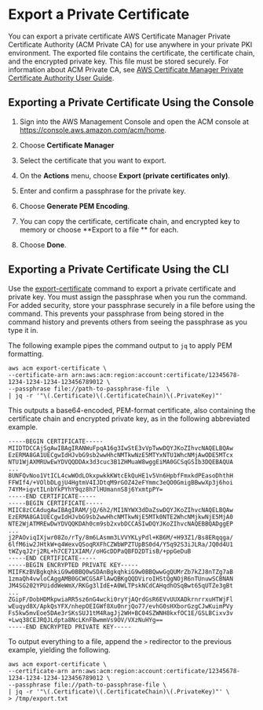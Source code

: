 # Export a Private Certificate<a name="gs-acm-export-private"></a>

You can export a private certificate AWS Certificate Manager Private Certificate Authority \(ACM Private CA\) for use anywhere in your private PKI environment\. The exported file contains the certificate, the certificate chain, and the encrypted private key\. This file must be stored securely\. For information about ACM Private CA, see [AWS Certificate Manager Private Certificate Authority User Guide](https://docs.aws.amazon.com/acm-pca/latest/userguide/)\.

## Exporting a Private Certificate Using the Console<a name="export-console"></a>

1. Sign into the AWS Management Console and open the ACM console at [https://console\.aws\.amazon\.com/acm/home](https://console.aws.amazon.com/acm/home)\.

1. Choose **Certificate Manager**

1. Select the certificate that you want to export\.

1. On the **Actions** menu, choose **Export \(private certificates only\)**\.

1. Enter and confirm a passphrase for the private key\.

1. Choose **Generate PEM Encoding**\.

1. You can copy the certificate, certificate chain, and encrypted key to memory or choose **Export to a file ** for each\.

1. Choose **Done**\.

## Exporting a Private Certificate Using the CLI<a name="export-cli"></a>

Use the [export\-certificate](https://docs.aws.amazon.com/cli/latest/reference/acm/export-certificate.html) command to export a private certificate and private key\. You must assign the passphrase when you run the command\. For added security, store your passphrase securely in a file before using the command\. This prevents your passphrase from being stored in the command history and prevents others from seeing the passphrase as you type it in\. 

The following example pipes the command output to `jq` to apply PEM formatting\.

```
aws acm export-certificate \
--certificate-arn arn:aws:acm:region:account:certificate/12345678-1234-1234-1234-123456789012 \
--passphrase file://path-to-passphrase-file  \
| jq -r '"\(.Certificate)\(.CertificateChain)\(.PrivateKey)"'
```

This outputs a base64\-encoded, PEM\-format certificate, also containing the certificate chain and encrypted private key, as in the following abbreviated example\.

```
-----BEGIN CERTIFICATE-----
MIIDTDCCAjSgAwIBAgIRANWuFpqA16g3IwStE3vVpTwwDQYJKoZIhvcNAQELBQAw
EzERMA8GA1UECgwIdHJvbG9sb2wwHhcNMTkwNzE5MTYxNTU1WhcNMjAwODE5MTcx
NTU1WjAXMRUwEwYDVQQDDAx3d3cuc3B1ZHMuaW8wggEiMA0GCSqGSIb3DQEBAQUA
...
8UNFQvNoo1VtICL4cwWOdLOkxpwkkKWtcEkQuHE1v5Vn6HpbfFmxkdPEasoDhthH
FFWIf4/+VOlbDLgjU4HgtmV4IJDtqM9rGOZ42eFYmmc3eQO0GmigBBwwXp3j6hoi
74YM+igvtILnbYkPYhY9qz8h7lHUmannS8j6YxmtpPY=
-----END CERTIFICATE-----
-----BEGIN CERTIFICATE-----
MIIC8zCCAdugAwIBAgIRAM/jQ/6h2/MI1NYWX3dDaZswDQYJKoZIhvcNAQELBQAw
EzERMA8GA1UECgwIdHJvbG9sb2wwHhcNMTkwNjE5MTk0NTE2WhcNMjkwNjE5MjA0
NTE2WjATMREwDwYDVQQKDAh0cm9sb2xvbDCCASIwDQYJKoZIhvcNAQEBBQADggEP
...
j2PAOviqIXjwr08Zo/rTy/8m6LAsmm3LVVYKLyPdl+KB6M/+H93Z1/Bs8ERqqga/
6lfM6iw2JHtkW+q4WexvQSoqRXFhCZWbWPZTUpBS0d4/Y5q92S3iJLRa/JQ0d4U1
tWZyqJ2rj2RL+h7CE71XIAM//oHGcDDPaQBFD2DTisB/+ppGeDuB
-----END CERTIFICATE-----
-----BEGIN ENCRYPTED PRIVATE KEY-----
MIIFKzBVBgkqhkiG9w0BBQ0wSDAnBgkqhkiG9w0BBQwwGgQUMrZb7kZJ8nTZg7aB
1zmaQh4vwloCAggAMB0GCWCGSAFlAwQBKgQQDViroIHStQgNOjR6nTUnuwSCBNAN
JM4SG202YPUiddWeWmX/RKGg3lIdE+A0WLTPskNCdCAHqdhOSqBwt65qUTZe3gBt
...
ZGipF/DobHDMkpwiaRR5sz6nG4wcki0ryYjAQrdGsR6EVvUUXADkrnrrxuHTWjFl
wEuqyd8X/ApkQsYFX/nhepOEIGWf8Xu0nrjQo77/evhG0sHXborGzgCJwKuimPVy
Fs5kw5mvEoe5DAe3rSKsSUJ1tM4RagJj2WH+BC04SZWNH8kxfOC1E/GSLBCixv3v
+Lwq38CEJRQJLdpta8NcLKnFBwmmVs9OV/VXzNuHYg==
-----END ENCRYPTED PRIVATE KEY-----
```

To output everything to a file, append the `>` redirector to the previous example, yielding the following\. 

```
aws acm export-certificate \
--certificate-arn arn:aws:acm:region:account:certificate/12345678-1234-1234-1234-123456789012 \
--passphrase file://path-to-passphrase-file \
| jq -r '"\(.Certificate)\(.CertificateChain)\(.PrivateKey)"' \
> /tmp/export.txt
```